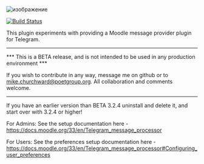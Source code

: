 ![изображение](https://github.com/Snickser/moodle-message_output_telegram/assets/88129688/a8dc39a0-a3e3-479a-8b96-35ac3d301c65)

[![Build Status](https://travis-ci.org/mchurchward/moodle-message_output_telegram.png?branch=MOODLE_32_BETA)](https://travis-ci.org/mchurchward/moodle-message_output_telegram)

This plugin experiments with providing a Moodle message provider plugin for Telegram.

-----
*** This is a BETA release, and is not intended to be used in any production environment ***

If you wish to contribute in any way, message me on github or to mike.churchward@poetgroup.org. All collaboration and comments welcome.

-----

If you have an earlier version than BETA 3.2.4 uninstall and delete it, and start over with 3.2.4 or higher!


For Admins:
See the setup documentation here - https://docs.moodle.org/33/en/Telegram_message_processor

For Users:
See the preferences setup documentation here - https://docs.moodle.org/33/en/Telegram_message_processor#Configuring_user_preferences
